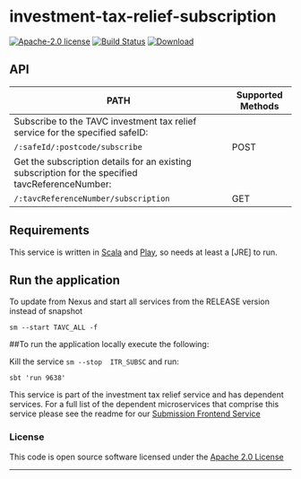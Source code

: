 # investment-tax-relief-subscription

[![Apache-2.0 license](http://img.shields.io/badge/license-Apache-brightgreen.svg)](http://www.apache.org/licenses/LICENSE-2.0.html) [![Build Status](https://travis-ci.org/hmrc/investment-tax-relief-subscription.svg?branch=master)](https://travis-ci.org/hmrc/investment-tax-relief-subscription) [ ![Download](https://api.bintray.com/packages/hmrc/releases/investment-tax-relief-subscription/images/download.svg) ](https://bintray.com/hmrc/releases/investment-tax-relief-subscription/_latestVersion)


API
----

| PATH | Supported Methods |
|------|-------------------|
|Subscribe to the TAVC investment tax relief service for the specified safeID:|
|```/:safeId/:postcode/subscribe ``` | POST |
|Get the subscription details for an existing subscription for the specified tavcReferenceNumber:|
|```/:tavcReferenceNumber/subscription``` | GET |


Requirements
------------

This service is written in [Scala](http://www.scala-lang.org/) and [Play](http://playframework.com/), so needs at least a [JRE] to run.


## Run the application


To update from Nexus and start all services from the RELEASE version instead of snapshot

```
sm --start TAVC_ALL -f
```

 
##To run the application locally execute the following:

Kill the service ```sm --stop  ITR_SUBSC``` and run:
```
sbt 'run 9638'
```

This service is part of the investment tax relief service and has dependent services.
For a full list of the dependent microservices that comprise this service please see the readme for our [Submission Frontend Service](https://github.com/hmrc/investment-tax-relief-submission-frontend/)


### License

This code is open source software licensed under the [Apache 2.0 License]("http://www.apache.org/licenses/LICENSE-2.0.html")

---
